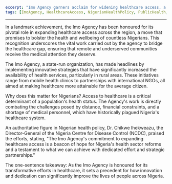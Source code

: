 ```yaml
excerpt: "Imo Agency garners acclaim for widening healthcare access, a significant stride for Nigerian well-being."
tags: [ImoAgency, HealthcareAccess, NigerianHealthPolicy, PublicHealth, PolicyImpact]
```

---

In a landmark achievement, the Imo Agency has been honoured for its pivotal role in expanding healthcare access across the region, a move that promises to bolster the health and wellbeing of countless Nigerians. This recognition underscores the vital work carried out by the agency to bridge the healthcare gap, ensuring that remote and underserved communities receive the medical attention they deserve.

The Imo Agency, a state-run organization, has made headlines by implementing innovative strategies that have significantly increased the availability of health services, particularly in rural areas. These initiatives range from mobile health clinics to partnerships with international NGOs, all aimed at making healthcare more attainable for the average citizen.

Why does this matter for Nigerians? Access to healthcare is a critical determinant of a population's health status. The Agency's work is directly combating the challenges posed by distance, financial constraints, and a shortage of medical personnel, which have historically plagued Nigeria's healthcare system.

An authoritative figure in Nigerian health policy, Dr. Chikwe Ihekweazu, the Director-General of the Nigeria Centre for Disease Control (NCDC), praised the efforts, stating, "The Imo Agency's commitment to expanding healthcare access is a beacon of hope for Nigeria's health sector reforms and a testament to what we can achieve with dedicated effort and strategic partnerships."

The one-sentence takeaway: As the Imo Agency is honoured for its transformative efforts in healthcare, it sets a precedent for how innovation and dedication can significantly improve the lives of people across Nigeria.
